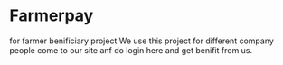 # Farmerpay
for farmer benificiary project
We use this project for different company people come to our site anf do login here and get benifit from us.
